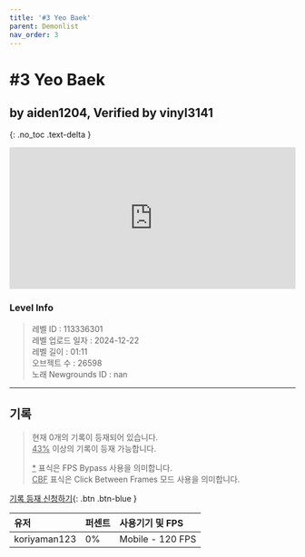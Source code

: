 ```yaml
---   
title: '#3 Yeo Baek'   
parent: Demonlist   
nav_order: 3   
---
```

# #3 Yeo Baek   
## by aiden1204, Verified by vinyl3141   
{: .no_toc .text-delta }   
<p>
<iframe allow="accelerometer; autoplay; clipboard-write; encrypted-media; gyroscope; picture-in-picture" allowfullscreen="true" frameborder="0" height="250px" src="https://www.youtube.com/embed/8Mjzl_m_2Ik" width="100%"></iframe>
</p>

### Level Info
> 레벨 ID : 113336301   
> 레벨 업로드 일자 : 2024-12-22   
> 레벨 길이 : 01:11   
> 오브젝트 수 : 26598   
> 노래 Newgrounds ID : nan   




---

## 기록   

> 현재 0개의 기록이 등재되어 있습니다.  
> <U>43%</U> 이상의 기록이 등재 가능합니다. 
>    
> <U>*</U> 표식은 FPS Bypass 사용을 의미합니다.   
> <U>CBF</U>  표식은 Click Between Frames 모드 사용을 의미합니다.   

[기록 등재 신청하기](https://gmdquackforum.site/submit.html){: .btn .btn-blue }   

| 유저         | 퍼센트             | 사용기기 및 FPS |   
|:-------------|:------------------|:---------------|   
| koriyaman123  | 0%               | Mobile - 120 FPS |   
